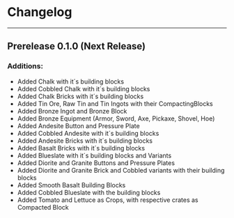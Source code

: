 # Changelog
___
## Prerelease 0.1.0 (Next Release)
### Additions:
+ Added Chalk with it´s building blocks
+ Added Cobbled Chalk with it´s building blocks
+ Added Chalk Bricks with it´s building blocks
+ Added Tin Ore, Raw Tin and Tin Ingots with their CompactingBlocks
+ Added Bronze Ingot and Bronze Block
+ Added Bronze Equipment (Armor, Sword, Axe, Pickaxe, Shovel, Hoe) 
+ Added Andesite Button and Pressure Plate
+ Added Cobbled Andesite with it´s building blocks
+ Added Andesite Bricks with it´s building blocks
+ Added Basalt Bricks with it´s building blocks
+ Added Blueslate with it´s building blocks and Variants
+ Added Diorite and Granite Buttons and Pressure Plates
+ Added Diorite and Granite Brick and Cobbled variants with their building blocks
+ Added Smooth Basalt Building Blocks
+ Added Cobbled Blueslate with the building blocks
+ Added Tomato and Lettuce as Crops, with respective crates as Compacted Block